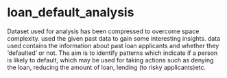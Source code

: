 # loan_default_analysis
Dataset used for analysis has been compressed to overcome space complexity.
used the given past data to gain some interesting insights.
data used contains the information about past loan applicants and whether they ‘defaulted’ or not.
The aim is to identify patterns which indicate if a person is likely to default, which may be used for taking actions such as denying the loan, reducing the amount of loan, lending (to risky applicants)etc. 
